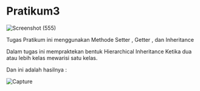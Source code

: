 # Pratikum3

![Screenshot (555)](https://user-images.githubusercontent.com/115912110/199731660-f7ecc4e6-e2d5-4516-947a-ee261d2cdaed.png)

Tugas Pratikum ini menggunakan Methode Setter , Getter , dan Inheritance

Dalam tugas ini mempraktekan bentuk Hierarchical Inheritance Ketika dua atau lebih kelas mewarisi satu kelas.

Dan ini adalah hasilnya :

![Capture](https://user-images.githubusercontent.com/115912110/199734185-68247728-abcb-471c-a98b-b1e2f9e08609.PNG)
